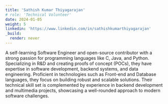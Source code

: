 ```yaml
---
title: 'Sathish Kumar Thiyagarajan'
# role: 'Technical Volunteer'
date: 2024-01-05
weight: 5
linkedin: 'https://www.linkedin.com/in/sathishkumarthiyagarajan'
_build:
  render: never
---
```


A self-learning Software Engineer and open-source contributor with a strong passion for programming languages like C, Java, and Python. Specializing in R&D and creating proofs of concept (POCs), they have expertise in software development, backend systems, and data engineering. Proficient in technologies such as Front-end and Database languages, they focus on building robust and scalable solutions. Their technical skill set is complemented by experience in backend development and multimedia projects, showcasing a well-rounded approach to modern software challenges.